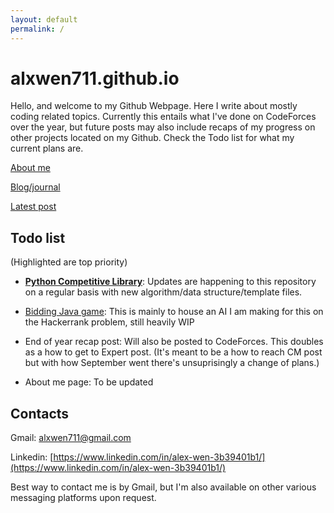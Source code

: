 ```yaml
---
layout: default
permalink: /
---
```



# alxwen711.github.io
Hello, and welcome to my Github Webpage. Here I write about mostly coding related topics. Currently this entails what I've done on CodeForces over the year, but future posts may also include recaps of my progress on other projects located on my Github. Check the Todo list for what my current plans are.


[About me](https://alxwen711.github.io/about)

[Blog/journal](https://alxwen711.github.io/blog)

[Latest post](https://alxwen711.github.io/blog/Dec22)

## Todo list
(Highlighted are top priority)

- [**Python Competitive Library**](https://github.com/alxwen711/py-competitive-library): Updates are happening to this repository on a regular basis with new algorithm/data structure/template files.

- [Bidding Java game](https://github.com/alxwen711/biddingGame): This is mainly to house an AI I am making for this on the Hackerrank problem, still heavily WIP

- End of year recap post: Will also be posted to CodeForces. This doubles as a how to get to Expert post. (It's meant to be a how to reach CM post but with how September went there's unsuprisingly a change of plans.)

- About me page: To be updated

## Contacts

Gmail: alxwen711@gmail.com

Linkedin: [https://www.linkedin.com/in/alex-wen-3b39401b1/](https://www.linkedin.com/in/alex-wen-3b39401b1/)

Best way to contact me is by Gmail, but I'm also available 
on other various messaging platforms upon request.


